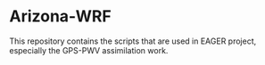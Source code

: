 # Arizona-WRF
This repository contains the scripts that are used in EAGER project, especially the GPS-PWV assimilation work. 
